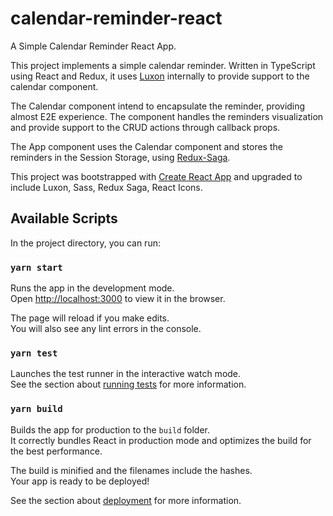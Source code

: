 # calendar-reminder-react
A Simple Calendar Reminder React App.

This project implements a simple calendar reminder. Written in TypeScript using React and Redux, it uses [Luxon](https://moment.github.io/luxon/) internally to provide support to the calendar component.

The Calendar component intend to encapsulate the reminder, providing almost E2E experience. The component handles the reminders visualization and provide support to the CRUD actions through callback props.

The App component uses the Calendar component and stores the reminders in the Session Storage, using [Redux-Saga](https://redux-saga.js.org/).

This project was bootstrapped with [Create React App](https://github.com/facebook/create-react-app) and upgraded to include Luxon, Sass, Redux Saga, React Icons.


## Available Scripts

In the project directory, you can run:

### `yarn start`

Runs the app in the development mode.<br />
Open [http://localhost:3000](http://localhost:3000) to view it in the browser.

The page will reload if you make edits.<br />
You will also see any lint errors in the console.

### `yarn test`

Launches the test runner in the interactive watch mode.<br />
See the section about [running tests](https://facebook.github.io/create-react-app/docs/running-tests) for more information.

### `yarn build`

Builds the app for production to the `build` folder.<br />
It correctly bundles React in production mode and optimizes the build for the best performance.

The build is minified and the filenames include the hashes.<br />
Your app is ready to be deployed!

See the section about [deployment](https://facebook.github.io/create-react-app/docs/deployment) for more information.
